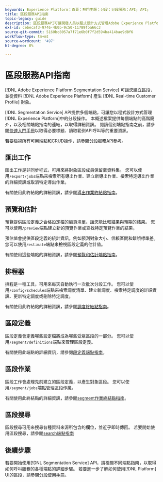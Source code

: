 ```yaml
---
keywords: Experience Platform；首頁；熱門主題；分段；分段服務；API; API;
title: 區段服務API指南
topic-legacy: guide
description: 區段服務API可讓開發人員以程式設計方式管理Adobe Experience Platform中的區段作業。 請依照本指南，了解如何使用API執行重要作業。
exl-id: cebecaf3-9746-4b0b-9c50-11789fba66c3
source-git-commit: 5160bc8057a7f71e6b0f7f2d594ba414bae9d8f6
workflow-type: tm+mt
source-wordcount: '497'
ht-degree: 0%

---
```


# 區段服務API指南

[!DNL Adobe Experience Platform Segmentation Service] 可讓您建立區段，並從資料 [!DNL Adobe Experience Platform] 產生 [!DNL Real-time Customer Profile] 對象。

[!DNL Segmentation Service] API提供多個端點，可讓您以程式設計方式管理[!DNL Experience Platform]中的分段操作。 本概述檔案提供每個端點的高階簡介，以及相關端點指南的連結，以取得詳細資訊。 閱讀個別端點指南之前，請參閱[快速入門手冊](./getting-started.md)以取得必要標題、讀取範例API呼叫等的重要資訊。

若要檢視所有可用端點和CRUD操作，請參閱[分段服務API參考](https://www.adobe.io/experience-platform-apis/references/segmentation/)。

## 匯出工作

匯出工作是非同步程式，可用來將對象區段成員保留至資料集。 您可以使用`/export/jobs`端點來檢索所有導出作業、建立新導出作業、檢索特定導出作業的詳細資訊或取消特定導出作業。

有關使用此終結點的詳細資訊，請參閱[導出作業終結點指南](./export-jobs.md)。

## 預覽和估計

預覽提供區段定義之合格設定檔的編頁清單，讓您能比較結果與預期的結果。 您可以使用`/preview`端點建立新的預覽作業或查找特定預覽作業的結果。

預估值會提供區段定義的統計資訊，例如預測對象大小、信賴區間和錯誤標準差。 您可以使用`/estimate`端點來檢視區段定義的估計值。

有關使用這些端點的詳細資訊，請參閱[預覽和估計端點指南](./previews-and-estimates.md)。

## 排程器

排程是一種工具，可用來每天自動執行一次批次分段工作。 您可以使用`/config/schedules`端點來檢索調度清單、建立新調度、檢索特定調度的詳細資訊、更新特定調度或刪除特定調度。

有關使用此終結點的詳細資訊，請參閱[調度終結點指南](./schedules.md)。

## 區段定義

區段定義會定義哪些設定檔將成為哪些受眾區段的一部分。 您可以使用`/segment/definitions`端點來管理區段定義。

有關使用此端點的詳細資訊，請參閱[段定義端點指南](./segment-definitions.md)。

## 區段作業

區段工作會處理先前建立的區段定義，以產生對象區段。 您可以使用`/segment/jobs`端點管理區段作業。

有關使用此終結點的詳細資訊，請參閱[segment作業終結點指南](./segment-jobs.md)。

## 區段搜尋

區段搜尋可用來搜尋各種資料來源所包含的欄位，並近乎即時傳回。 若要開始使用區段搜尋，請參閱[search端點指南](segment-search.md)

## 後續步驟

若要開始使用[!DNL Segmentation Service] API，請檢閱不同端點指南，以取得如何呼叫服務的各種端點的詳細步驟。 若要進一步了解如何使用[!DNL Platform] UI的區段，請參閱[分段使用手冊](../ui/overview.md)。
